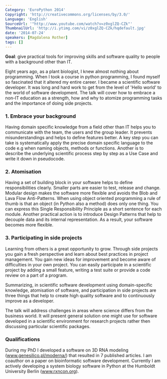 ```yaml
---
Category: 'EuroPython 2014'
Copyright: 'http://creativecommons.org/licenses/by/3.0/'
Language: 'English'
SourceUrl: '"http://www.youtube.com/watch?v=z0xglZQ-CZk"'
ThumbnailUrl: 'http://i.ytimg.com/vi/z0xglZQ-CZk/hqdefault.jpg'
date: '2014-07-24'
speakers: [Magdalena Rother]
tags: []
---
```

**Goal**: give practical tools for improving skills and software quality to people with a background other than IT.

Eight years ago, as a plant biologist, I knew almost nothing about programming. When I took a course in python programming, I found myself so fascinated that it altered my entire career. I became a scientific software developer. It was long and hard work to get from the level of 'Hello world' to the world of software development. The talk will cover how to embrace a non-IT education as a strength, how and why to atomize programming tasks and the importance of doing side projects.

### 1. Embrace your background
Having domain specific knowledge from a field other than IT helps you to communicate with the team, the users and the group leader. It prevents misunderstandings and helps to define features better. A key step you can take is systematically apply the precise domain specific language to the code e.g when naming objects, methods or functions. Another is to describe the underlying scientific process step by step as a Use Case and write it down in pseudocode.

### 2. Atomisation
Having a set of building block in your software helps to define responsibilities clearly. Smaller parts are easier to test, release and change. Modular design makes the software more flexible and avoids the Blob and Lava Flow Anti-Patterns. When using object oriented programming a rule of thumb is that an object (in Python also a method) does only one thing. You can express this Single Responsibility Principle as a short sentence for each module. Another practical action is to introduce Design Patterns that help to decouple data and its internal representation. As a result, your software becomes more flexible.
 
### 3. Participating in side projects
Learning from others is a great opportunity to grow. Through side projects you gain a fresh perspective and learn about best practices in project management. You gain new ideas for improvement and become aware of difficulties in your own project. You can easily participate in a scientific project by adding a small feature, writing a test suite or provide a code review on a part of a program.

Summarizing, in scientific software development using domain-specific knowledge, atomisation of software, and participation in side projects are three things that help to create high quality software and to continuously improve as a developer.

The talk will address challenges in areas where science differs from the business world. It will present general solution one might use for software developed in a scientific environment for research projects rather then discussing particular scientific packages. 

### Qualifications
During my PhD I developed a software on 3D RNA modeling (www.genesilico.pl/moderna/) that resulted in 7 published articles. I am coauthor on a paper on bioinformatic software development. Currently I am actively developing a system biology software in Python at the Humboldt University Berlin (www.rxncon.org).